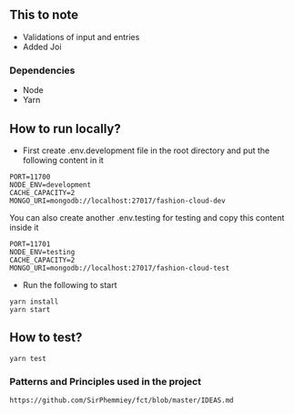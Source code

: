 
## This to note

- Validations of input and entries
- Added Joi
### Dependencies

- Node
- Yarn

## How to run locally?

- First create .env.development file in the root directory and put the following content in it

```
PORT=11700
NODE_ENV=development
CACHE_CAPACITY=2
MONGO_URI=mongodb://localhost:27017/fashion-cloud-dev

```

You can also create another .env.testing for testing and copy this content inside it

```
PORT=11701
NODE_ENV=testing
CACHE_CAPACITY=2
MONGO_URI=mongodb://localhost:27017/fashion-cloud-test

```

- Run the following to start

```
yarn install
yarn start

```

## How to test? 

`yarn test`

### Patterns and Principles used in the project

```
https://github.com/SirPhemmiey/fct/blob/master/IDEAS.md
```